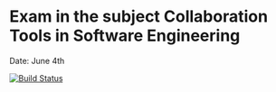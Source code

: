 # Exam in the subject Collaboration Tools in Software Engineering
Date: June 4th

[![Build Status](https://travis-ci.com/jaaku/cse-exam.svg?branch=master)](https://travis-ci.com/jaaku/cse-exam)
